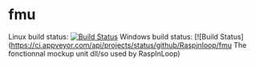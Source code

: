 # fmu

Linux build status: [![Build Status](https://travis-ci.org/RaspInLoop/fmu.svg?branch=master)](https://travis-ci.org/RaspInLoop/fmu)
Windows build status: [![Build Status](https://ci.appveyor.com/api/projects/status/github/Raspinloop/fmu
The fonctionnal mockup unit dll/so used by RaspInLoop)

